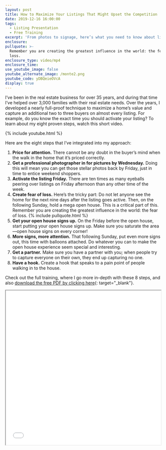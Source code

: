 ```yaml
---
layout: post
title: How to Maximize Your Listings That Might Upset the Competition
date: 2019-12-16 16:00:00
tags:
  - Listing Presentation
  - Free Training
excerpt: 'From photos to signage, here’s what you need to know about listings'
enclosure:
pullquote: >-
  Remember you are creating the greatest influence in the world: the fear of
  loss.
enclosure_type: video/mp4
enclosure_time:
use_youtube_image: false
youtube_alternate_image: /monte2.png
youtube_code: yDBQeieOVcA
display: true
---
```


I’ve been in the real estate business for over 35 years, and during that time I’ve helped over 3,000 families with their real estate needs. Over the years, I developed a nearly full-proof technique to maximize a home’s value and capture an additional two to three buyers on almost every listing. For example, do you know the exact time you should activate your listing? To learn about my eight proven steps, watch this short video.

{% include youtube.html %}

Here are the eight steps that I’ve integrated into my approach:&nbsp;

1. **Price for attention.** There cannot be any doubt in the buyer’s mind when the walk in the home that it’s priced correctly.&nbsp;
2. **Get a professional photographer in for pictures by Wednesday.** Doing this will mean you can get those stellar photos back by Friday, just in time to entice weekend shoppers.&nbsp;
3. **Activate the listing Friday.** There are ten times as many eyeballs peering over listings on Friday afternoon than any other time of the week.&nbsp;
4. **Create fear of loss.** Here’s the tricky part: Do not let anyone see the home for the next nine days after the listing goes active. Then, on the following Sunday, hold a mega open house. This is a critical part of this. Remember you are creating the greatest influence in the world: the fear of loss. {% include pullquote.html %}
5. **Get your open house signs up.**&nbsp;On the Friday before the open house, start putting your open house signs up. Make sure you saturate the area—open house signs on every corner\!&nbsp;
6. **More signs, more attention.** That following Sunday, put even more signs out, this time with balloons attached. Do whatever you can to make the open house experience seem special and interesting.&nbsp;
7. **Get a partner.** Make sure you have a partner with you; when people try to capture everyone on their own, they end up capturing no one.&nbsp;
8. **Have a hook.**&nbsp;Create a hook that speaks to a pain point of people walking in to the house.&nbsp;

Check out the full training, where I go more in-depth with these 8 steps, and also [download the free PDF by clicking here](/uploads/listing.pdf){: target="_blank"}.&nbsp;

<iframe src="/uploads/listing.pdf" width="100%" height="500px"></iframe>
